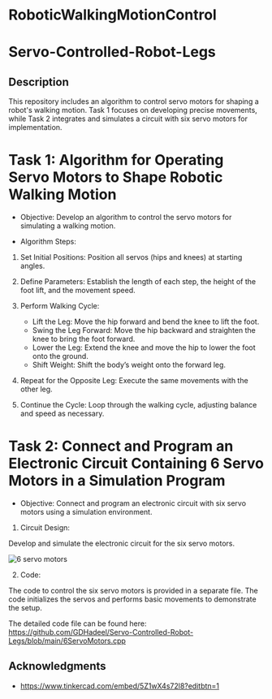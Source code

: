 # RoboticWalkingMotionControl

# Servo-Controlled-Robot-Legs
## Description
This repository includes an algorithm to control servo motors for shaping a robot's walking motion. Task 1 focuses on developing precise movements, while Task 2 integrates and simulates a circuit with six servo motors for implementation.

# Task 1: Algorithm for Operating Servo Motors to Shape Robotic Walking Motion
* Objective: Develop an algorithm to control the servo motors for simulating a walking motion.

* Algorithm Steps:
  
1. Set Initial Positions: Position all servos (hips and knees) at starting angles.
   
3. Define Parameters: Establish the length of each step, the height of the foot lift, and the movement speed.
   
5. Perform Walking Cycle:
   - Lift the Leg: Move the hip forward and bend the knee to lift the foot.
   - Swing the Leg Forward: Move the hip backward and straighten the knee to bring the foot forward.
   - Lower the Leg: Extend the knee and move the hip to lower the foot onto the ground.
   - Shift Weight: Shift the body’s weight onto the forward leg.
     
6. Repeat for the Opposite Leg: Execute the same movements with the other leg.
   
8. Continue the Cycle: Loop through the walking cycle, adjusting balance and speed as necessary.


# Task 2: Connect and Program an Electronic Circuit Containing 6 Servo Motors in a Simulation Program

* Objective: Connect and program an electronic circuit with six servo motors using a simulation environment.

1. Circuit Design:
   
Develop and simulate the electronic circuit for the six servo motors.

![6 servo motors](https://github.com/GDHadeel/Servo-Controlled-Robot-Legs/assets/126657301/015f3233-986b-4812-af7a-33064e8bcb39)

2. Code:
   
The code to control the six servo motors is provided in a separate file. The code initializes the servos and performs basic movements to demonstrate the setup.

The detailed code file can be found here: https://github.com/GDHadeel/Servo-Controlled-Robot-Legs/blob/main/6ServoMotors.cpp

## Acknowledgments

* https://www.tinkercad.com/embed/5Z1wX4s72l8?editbtn=1





